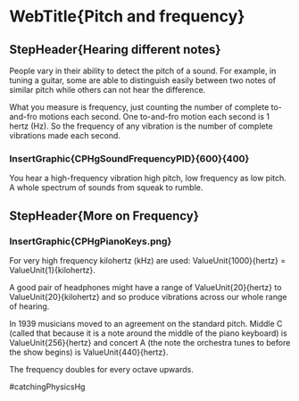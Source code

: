 # WebTitle{Pitch and frequency}

## StepHeader{Hearing different notes}

People vary in their ability to detect the pitch of a sound. For example, in tuning a guitar, some are able to distinguish easily between two notes of similar pitch while others can not hear the difference.

What you measure is frequency, just counting the number of complete to-and-fro motions each second. One to-and-fro motion each second is 1 hertz (Hz). So the frequency of any vibration is the number of complete vibrations made each second.

### InsertGraphic{CPHgSoundFrequencyPID}{600}{400}

You hear a high-frequency vibration high pitch, low frequency as low pitch. A whole spectrum of sounds from squeak to rumble.

## StepHeader{More on Frequency}

### InsertGraphic{CPHgPianoKeys.png}

For very high frequency kilohertz (kHz) are used: ValueUnit{1000}{hertz} = ValueUnit{1}{kilohertz}.

A good pair of headphones might have a range of ValueUnit{20}{hertz} to ValueUnit{20}{kilohertz} and so produce vibrations across our whole range of hearing.

In 1939 musicians moved to an agreement on the standard pitch. Middle C (called that because it is a note around the middle of the piano keyboard) is ValueUnit{256}{hertz} and concert A (the note the orchestra tunes to before the show begins) is ValueUnit{440}{hertz}.

The frequency doubles for every octave upwards.



#catchingPhysicsHg